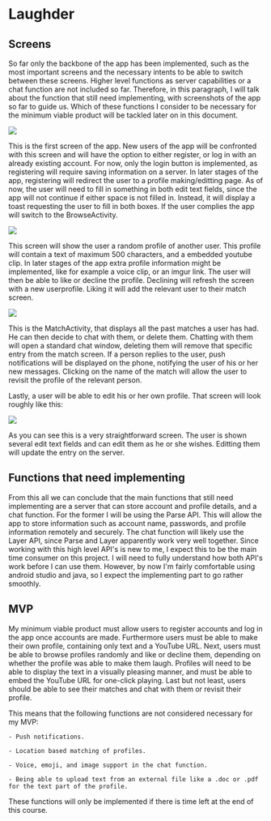 # Laughder

## Screens

So far only the backbone of the app has been implemented, such as the most important screens and the necessary intents to be able to switch between these screens.
Higher level functions as server capabilities or a chat function are not included so far.
Therefore, in this paragraph, I will talk about the function that still need implementing, with screenshots of the app so far to guide us.
Which of these functions I consider to be necessary for the minimum viable product will be tackled later on in this document.

![](doc/Screenshot_2016-01-09-14-54-37.png)

This is the first screen of the app. New users of the app will be confronted with this screen and will have the option to either register, or log in with an already existing account.
For now, only the login button is implemented, as registering will require saving information on a server. In later stages of the app, registering will redirect the user to a profile making/editting page.
As of now, the user will need to fill in something in both edit text fields, since the app will not continue if either space is not filled in. Instead, it will display a toast requesting the user to fill in both boxes.
If the user complies the app will switch to the BrowseActivity.

![](doc/Screenshot_2016-01-09-14-55-06.png)

This screen will show the user a random profile of another user. This profile will contain a text of maximum 500 characters, and a embedded youtube clip.
In later stages of the app extra profile information might be implemented, like for example a voice clip, or an imgur link.
The user will then be able to like or decline the profile. Declining will refresh the screen with a new userprofile. Liking it will add the relevant user to their match screen.

![](doc/Screenshot_2016-01-09-14-55-17.png)

This is the MatchActivity, that displays all the past matches a user has had. He can then decide to chat with them, or delete them. 
Chatting with them will open a standard chat window, deleting them will remove that specific entry from the match screen.
If a person replies to the user, push notifications will be displayed on the phone, notifying the user of his or her new messages.
Clicking on the name of the match will allow the user to revisit the profile of the relevant person.

Lastly, a user will be able to edit his or her own profile. That screen will look roughly like this:

![](doc/Screenshot_2016-01-09-14-55-14.png)

As you can see this is a very straightforward screen. The user is shown several edit text fields and can edit them as he or she wishes.
Editting them will update the entry on the server.

## Functions that need implementing

From this all we can conclude that the main functions that still need implementing are a server that can store account and profile details, and a chat function.
For the former I will be using the Parse API. This will allow the app to store information such as account name, passwords, and profile information remotely and securely.
The chat function will likely use the Layer API, since Parse and Layer apparently work very well together.
Since working with this high level API's is new to me, I expect this to be the main time consumer on this project.
I will need to fully understand how both API's work before I can use them. 
However, by now I'm fairly comfortable using android studio and java, so I expect the implementing part to go rather smoothly.

## MVP

My minimum viable product must allow users to register accounts and log in the app once accounts are made. 
Furthermore users must be able to make their own profile, containing only text and a YouTube URL.
Next, users must be able to browse profiles randomly and like or decline them, depending on whether the profile was able to make them laugh.
Profiles will need to be able to display the text in a visually pleasing manner, and must be able to embed the YouTube URL for one-click playing.
Last but not least, users should be able to see their matches and chat with them or revisit their profile.

This means that the following functions are not considered necessary for my MVP:

	- Push notifications.

	- Location based matching of profiles.

	- Voice, emoji, and image support in the chat function.

	- Being able to upload text from an external file like a .doc or .pdf for the text part of the profile.

These functions will only be implemented if there is time left at the end of this course.
